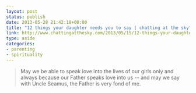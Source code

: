 ```yaml
---
layout: post
status: publish
date: 2013-05-28 21:42:18+00:00
title: "12 things your daughter needs you to say | chatting at the sky"
link: http://www.chattingatthesky.com/2013/05/15/12-things-your-daughter-needs-you-to-say/
type: aside
categories:
- parenting
- spirituality
---
```


> 
  
> 
> May we be able to speak love into the lives of our girls only and always because our Father speaks love into us -- and may we say with Uncle Seamus, the Father is very fond of me.
> 
> 

